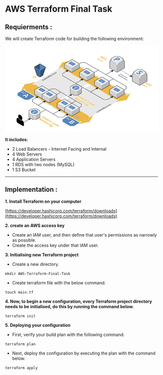 # AWS Terraform Final Task

## Requierments :
We will create Terraform code for building the following environment:

[![](https://github.com/MaryamWahbi1/AWS-Terraform-Final-Task/blob/master/screenshots/environment.PNG?raw=true)](https://github.com/MaryamWahbi1/AWS-Terraform-Final-Task/blob/master/screenshots/environment.PNG?raw=true)


**It includes:**
- 2 Load Balancers - Internet Facing and Internal
- 4 Web Servers 
- 4 Application Servers 
- 1 RDS with two nodes (MySQL)
- 1 S3 Bucket

------------

## Implementation :
**1. Install Terraform on your computer**

[https://developer.hashicorp.com/terraform/downloads](https://developer.hashicorp.com/terraform/downloads)

**2. create an AWS access key**

- Create an IAM user, and then define that user's permissions as narrowly as possible.
- Create the access key under that IAM user.

**3. Initialising new Terraform project**

- Create a new directory.
```
mkdir AWS-Terraform-Final-Task
```
- Create terraform file with the below command.
```
touch main.tf
```
**4. Now, to begin a new configuration, every Terraform project directory needs to be initialised, do this by running the command below.**

```
terraform init
```
**5. Deploying your configuration**

- First, verify your build plan with the following command.
```
terraform plan
```
- Next, deploy the configuration by executing the plan with the command below.
```
terraform apply
```
